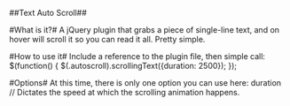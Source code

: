 ##Text Auto Scroll##

#What is it?#
A jQuery plugin that grabs a piece of single-line text, and on hover will scroll it so you can read it all. Pretty simple.

#How to use it#
Include a reference to the plugin file, then simple call:
    $(function() {
        $(.autoscroll).scrollingText({duration: 2500});
    });

#Options#
At this time, there is only one option you can use here:
    duration // Dictates the speed at which the scrolling animation happens.

